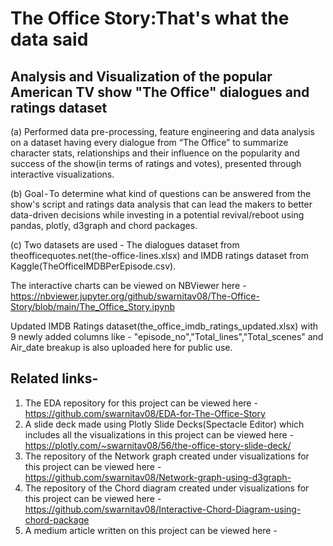 # The Office Story:That's what the data said 

##  Analysis and Visualization of the popular American TV show "The Office" dialogues and ratings dataset 

(a) Performed data pre-processing, feature engineering and data analysis on a dataset having every dialogue from “The Office” to summarize character stats, relationships and their influence on the popularity and success of the show(in terms of ratings and votes), presented through interactive visualizations. 

(b) Goal - To determine what kind of questions can be answered from the show's script and ratings data analysis that can lead the makers to better data-driven decisions while investing in a potential revival/reboot using pandas, plotly, d3graph and chord packages.

(c) Two datasets are used - The dialogues dataset from theofficequotes.net(the-office-lines.xlsx) and IMDB ratings dataset from Kaggle(TheOfficeIMDBPerEpisode.csv).

The interactive charts can be viewed on NBViewer here - https://nbviewer.jupyter.org/github/swarnitav08/The-Office-Story/blob/main/The_Office_Story.ipynb

Updated IMDB Ratings dataset(the_office_imdb_ratings_updated.xlsx) with 9 newly added columns like - "episode_no","Total_lines","Total_scenes" and Air_date breakup is also uploaded here for public use.

## Related links-
1) The EDA repository for this project can be viewed here - https://github.com/swarnitav08/EDA-for-The-Office-Story
2) A slide deck made using Plotly Slide Decks(Spectacle Editor) which includes all the visualizations in this project can be viewed here - https://plotly.com/~swarnitav08/56/the-office-story-slide-deck/
3) The repository of the Network graph created under visualizations for this project can be viewed here - https://github.com/swarnitav08/Network-graph-using-d3graph-
4) The repository of the Chord diagram created under visualizations for this project can be viewed here -https://github.com/swarnitav08/Interactive-Chord-Diagram-using-chord-package
5) A medium article written on this project can be viewed here -
